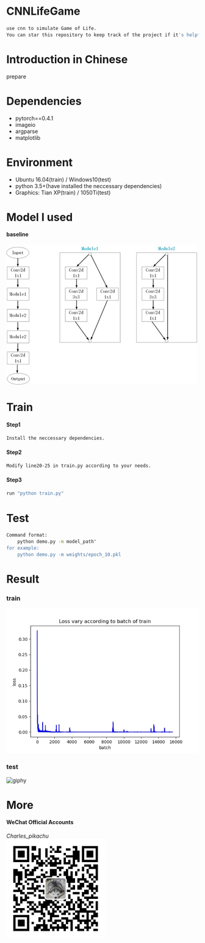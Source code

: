 # CNNLifeGame
```sh
use cnn to simulate Game of Life.
You can star this repository to keep track of the project if it's helpful for you, thank you for your support.
```

# Introduction in Chinese
prepare

# Dependencies
- pytorch==0.4.1
- imageio
- argparse
- matplotlib

# Environment
- Ubuntu 16.04(train) / Windows10(test)
- python 3.5+(have installed the neccessary dependencies)
- Graphics: Tian XP(train) / 1050Ti(test)

# Model I used
#### baseline
![img](./material/model.jpg)

# Train
#### Step1
```sh
Install the neccessary dependencies.
```
#### Step2
```sh
Modify line20-25 in train.py according to your needs.
```
#### Step3
```sh
run "python train.py"
```

# Test
```sh
Command format:
	python demo.py -m model_path"
for example:
	python demo.py -m weights/epoch_10.pkl
```

# Result
### train
![img](./results/vis.jpg)
### test
![giphy](./results/result.gif)

# More
#### WeChat Official Accounts
*Charles_pikachu*  
![img](./material/pikachu.jpg)